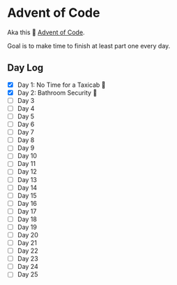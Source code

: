 # Advent of Code

Aka this :christmas_tree: [Advent of Code](http://adventofcode.com/).

Goal is to make time to finish at least part one every day.

## Day Log
- [x] Day 1: No Time for a Taxicab :taxi:
- [x] Day 2: Bathroom Security :1234:
- [ ] Day 3
- [ ] Day 4
- [ ] Day 5
- [ ] Day 6
- [ ] Day 7
- [ ] Day 8
- [ ] Day 9
- [ ] Day 10
- [ ] Day 11
- [ ] Day 12
- [ ] Day 13
- [ ] Day 14
- [ ] Day 15
- [ ] Day 16
- [ ] Day 17
- [ ] Day 18
- [ ] Day 19
- [ ] Day 20
- [ ] Day 21
- [ ] Day 22
- [ ] Day 23
- [ ] Day 24
- [ ] Day 25
